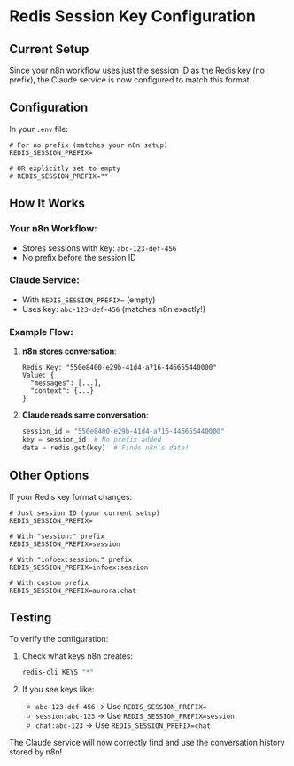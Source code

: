 # Redis Session Key Configuration

## Current Setup

Since your n8n workflow uses just the session ID as the Redis key (no prefix), the Claude service is now configured to match this format.

## Configuration

In your `.env` file:

```env
# For no prefix (matches your n8n setup)
REDIS_SESSION_PREFIX=

# OR explicitly set to empty
# REDIS_SESSION_PREFIX=""
```

## How It Works

### Your n8n Workflow:
- Stores sessions with key: `abc-123-def-456`
- No prefix before the session ID

### Claude Service:
- With `REDIS_SESSION_PREFIX=` (empty)
- Uses key: `abc-123-def-456` (matches n8n exactly!)

### Example Flow:

1. **n8n stores conversation**:
   ```
   Redis Key: "550e8400-e29b-41d4-a716-446655440000"
   Value: {
     "messages": [...],
     "context": {...}
   }
   ```

2. **Claude reads same conversation**:
   ```python
   session_id = "550e8400-e29b-41d4-a716-446655440000"
   key = session_id  # No prefix added
   data = redis.get(key)  # Finds n8n's data!
   ```

## Other Options

If your Redis key format changes:

```env
# Just session ID (your current setup)
REDIS_SESSION_PREFIX=

# With "session:" prefix
REDIS_SESSION_PREFIX=session

# With "infoex:session:" prefix
REDIS_SESSION_PREFIX=infoex:session

# With custom prefix
REDIS_SESSION_PREFIX=aurora:chat
```

## Testing

To verify the configuration:

1. Check what keys n8n creates:
   ```bash
   redis-cli KEYS "*"
   ```

2. If you see keys like:
   - `abc-123-def-456` → Use `REDIS_SESSION_PREFIX=`
   - `session:abc-123` → Use `REDIS_SESSION_PREFIX=session`
   - `chat:abc-123` → Use `REDIS_SESSION_PREFIX=chat`

The Claude service will now correctly find and use the conversation history stored by n8n!
